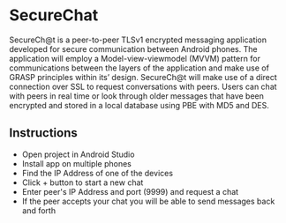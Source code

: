 # SecureChat


 SecureCh@t is a peer-to-peer TLSv1 encrypted messaging application developed for secure communication between Android phones.  The application will employ a Model-view-viewmodel (MVVM) pattern for communications between the layers of the application and make use of GRASP principles within its’ design.  SecureCh@t will make use of a direct connection over SSL to request conversations with peers.  Users can chat with peers in real time or look through older messages that have been encrypted and stored in a local database using PBE with MD5 and DES.


## Instructions


* Open project in Android Studio
* Install app on multiple phones
* Find the IP Address of one of the devices
* Click + button to start a new chat
* Enter peer's IP Address and port (9999) and request a chat
* If the peer accepts your chat you will be able to send messages back and forth